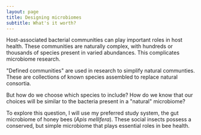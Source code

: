 ```yaml
---
layout: page
title: Designing microbiomes
subtitle: What's it worth?
---
```


Host-associated bacterial communities can play important roles in host health. These communities are naturally complex, with hundreds or thousands of species present in varied abundances. This complicates microbiome research. 

"Defined communities" are used in research to simplify natural communties. These are collections of known species assembled to replace natural consortia.

But how do we choose which species to include? How do we know that our choices will be similar to the bacteria present in a "natural" microbiome?

To explore this question, I will use my preferred study system, the gut microbiome of honey bees (*Apis mellifera*). These social insects possess a conserved, but simple microbiome that plays essential roles in bee health.

